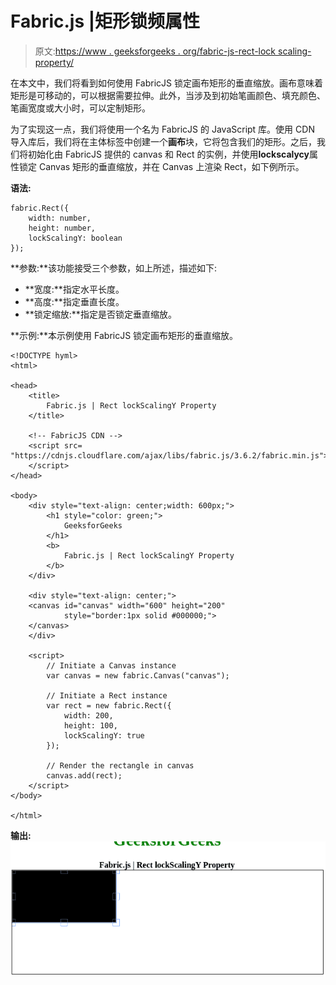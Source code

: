 # Fabric.js |矩形锁频属性

> 原文:[https://www . geeksforgeeks . org/fabric-js-rect-lock scaling-property/](https://www.geeksforgeeks.org/fabric-js-rect-lockscalingy-property/)

在本文中，我们将看到如何使用 FabricJS 锁定画布矩形的垂直缩放。画布意味着矩形是可移动的，可以根据需要拉伸。此外，当涉及到初始笔画颜色、填充颜色、笔画宽度或大小时，可以定制矩形。

为了实现这一点，我们将使用一个名为 FabricJS 的 JavaScript 库。使用 CDN 导入库后，我们将在主体标签中创建一个**画布**块，它将包含我们的矩形。之后，我们将初始化由 FabricJS 提供的 canvas 和 Rect 的实例，并使用**lockscalycy**属性锁定 Canvas 矩形的垂直缩放，并在 Canvas 上渲染 Rect，如下例所示。

**语法:**

```
fabric.Rect({
    width: number,
    height: number,
    lockScalingY: boolean
}); 
```

**参数:**该功能接受三个参数，如上所述，描述如下:

*   **宽度:**指定水平长度。
*   **高度:**指定垂直长度。
*   **锁定缩放:**指定是否锁定垂直缩放。

**示例:**本示例使用 FabricJS 锁定画布矩形的垂直缩放。

```
<!DOCTYPE hyml>
<html>

<head>
    <title> 
        Fabric.js | Rect lockScalingY Property
    </title>

    <!-- FabricJS CDN -->
    <script src=
"https://cdnjs.cloudflare.com/ajax/libs/fabric.js/3.6.2/fabric.min.js">
    </script>
</head>

<body>
    <div style="text-align: center;width: 600px;">
        <h1 style="color: green;">
            GeeksforGeeks
        </h1>
        <b>
            Fabric.js | Rect lockScalingY Property
        </b>
    </div>

    <div style="text-align: center;">
    <canvas id="canvas" width="600" height="200" 
            style="border:1px solid #000000;">
    </canvas>
    </div>

    <script>
        // Initiate a Canvas instance
        var canvas = new fabric.Canvas("canvas");

        // Initiate a Rect instance
        var rect = new fabric.Rect({
            width: 200,
            height: 100,
            lockScalingY: true
        });

        // Render the rectangle in canvas
        canvas.add(rect);
    </script>
</body>

</html>                   
```

**输出:**
![](img/135e5e2c48ec6255a39677bab318b38e.png)